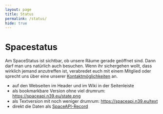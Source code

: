 ```yaml
---
layout: page
title: Status
permalink: /status/
hide: true
---
```


# Spacestatus

Am SpaceStatus ist sichtbar, ob unsere Räume gerade geöffnet sind. Dann darf man uns natürlich auch besuchen. Wenn ihr sichergehen wollt, dass wirklich jemand anzutreffen ist, verabredet euch mit einem Mitglied oder sprecht uns über eine unserer [Kontaktmöglichkeiten](http://www.netz39.de/verein/kommunikation/) an.

- auf den Webseiten im Header und im Wiki in der Seitenleiste
- als bookmarkbare Version ohne viel drumrum: <https://spaceapi.n39.eu/state.png>
- als Textversion mit noch weniger drumrum: <https://spaceapi.n39.eu/text>
- direkt die Daten als [SpaceAPI-Record](https://spaceapi.n39.eu/json)
